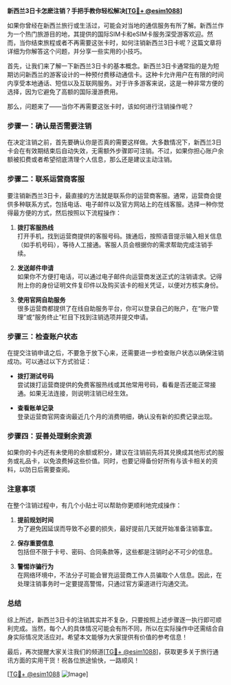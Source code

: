 **新西兰3日卡怎麽注销？手把手教你轻松解决[[TG💪+ @esim1088](https://t.me/s/esim1088)]**

如果你曾经在新西兰旅行或生活过，可能会对当地的通信服务有所了解。新西兰作为一个热门旅游目的地，其提供的国际SIM卡和eSIM卡服务深受游客欢迎。然而，当你结束旅程或者不再需要这张卡时，如何注销新西兰3日卡呢？这篇文章将详细为你解答这个问题，并分享一些实用的小技巧。

首先，让我们来了解一下新西兰3日卡的基本概念。新西兰3日卡通常指的是为短期访问新西兰的游客设计的一种预付费移动通信卡。这种卡允许用户在有限的时间内享受本地通话、短信以及互联网服务。对于许多游客来说，这是一种非常方便的选择，因为它避免了高额的国际漫游费用。

那么，问题来了——当你不再需要这张卡时，该如何进行注销操作呢？

### 步骤一：确认是否需要注销

在决定注销之前，首先要确认你是否真的需要这样做。大多数情况下，新西兰3日卡会在有效期结束后自动失效，无需额外步骤即可注销。不过，如果你担心账户余额被扣费或者希望彻底清理个人信息，那么还是建议主动注销。

### 步骤二：联系运营商客服

要注销新西兰3日卡，最直接的方法就是联系你的运营商客服。通常，运营商会提供多种联系方式，包括电话、电子邮件以及官方网站上的在线客服。选择一种你觉得最方便的方式，然后按照以下流程操作：

1. **拨打客服热线**  
   打开手机，找到运营商提供的客服号码。拨通后，按照语音提示输入相关信息（如手机号码），等待人工接通。客服人员会根据你的需求帮助完成注销手续。

2. **发送邮件申请**  
   如果你不方便打电话，可以通过电子邮件向运营商发送正式的注销请求。记得附上你的身份证明文件复印件以及购买该卡的相关凭证，以便对方核实身份。

3. **使用官网自助服务**  
   很多运营商都提供了在线自助服务平台，你可以登录自己的账户，在“账户管理”或“服务终止”栏目下找到注销选项并提交申请。

### 步骤三：检查账户状态

在提交注销申请之后，不要急于放下心来，还需要进一步检查账户状态以确保注销成功。可以通过以下方式验证：

- **拨打测试号码**  
  尝试拨打运营商提供的免费客服热线或其他常用号码，看看是否还能正常接通。如果无法连接，则说明注销已经生效。

- **查看账单记录**  
  登录运营商官网查询最近几个月的消费明细，确认没有新的扣费记录出现。

### 步骤四：妥善处理剩余资源

如果你的卡内还有未使用的余额或积分，建议在注销前先将其兑换成其他形式的服务或礼品卡，以免浪费掉这些价值。同时，也要记得备份好所有与该卡相关的资料，以防日后需要查阅。

### 注意事项

在整个注销过程中，有几个小贴士可以帮助你更顺利地完成操作：

1. **提前规划时间**  
   为了避免因延误而导致不必要的损失，最好提前几天就开始准备注销事宜。

2. **保存重要信息**  
   包括但不限于卡号、密码、合同条款等，这些都是注销时必不可少的信息。

3. **警惕诈骗行为**  
   在网络环境中，不法分子可能会冒充运营商工作人员骗取个人信息。因此，在处理注销事务时一定要提高警惕，只通过官方渠道进行沟通交流。

### 总结

综上所述，新西兰3日卡的注销其实并不复杂，只要按照上述步骤逐一执行即可顺利完成。当然，每个人的具体情况可能会有所不同，所以在实际操作中还需结合自身实际情况灵活应对。希望本文能够为大家提供有价值的参考信息！

最后，再次提醒大家关注我们的频道[[TG💪+ @esim1088](https://t.me/s/esim1088)]，获取更多关于旅行通讯方面的实用干货！祝各位旅途愉快，一路顺风！

[[TG💪+ @esim1088](https://t.me/s/esim1088) ![Image](https://i.postimg.cc/4NQfJmqS/Snipaste-2025-05-13-00-14-12.png)]